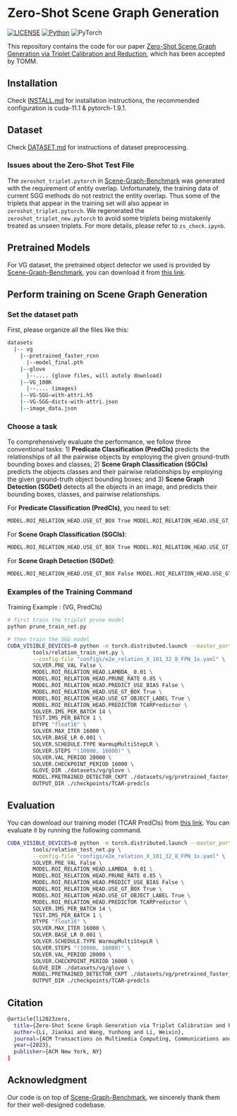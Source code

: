 # Zero-Shot Scene Graph Generation

[![LICENSE](https://img.shields.io/badge/license-MIT-green)](https://github.com/dongxingning/SHA_GCL_for_SGG/blob/master/LICENSE)
[![Python](https://img.shields.io/badge/python-3.7-blue.svg)](https://www.python.org/)
![PyTorch](https://img.shields.io/badge/pytorch-1.9.1-%237732a8)

This repository contains the code for our paper [Zero-Shot Scene Graph Generation via Triplet Calibration and Reduction](https://arxiv.org/abs/2309.03542), which has been accepted by TOMM.

## Installation

Check [INSTALL.md](INSTALL.md) for installation instructions, the recommended configuration is cuda-11.1 & pytorch-1.9.1.  

## Dataset

Check [DATASET.md](DATASET.md) for instructions of dataset preprocessing.

### Issues about the Zero-Shot Test File

The `zeroshot_triplet.pytorch` in  [Scene-Graph-Benchmark](https://github.com/KaihuaTang/Scene-Graph-Benchmark.pytorch) was generated with the requirement of entity overlap. Unfortunately, the training data of current SGG methods do not restrict the entity overlap. Thus some of the triplets that appear in the training set will also appear in `zeroshot_triplet.pytorch`. We regenerated the `zeroshot_triplet_new.pytorch` to avoid some triplets being mistakenly treated as unseen triplets. For more details, please refer to `zs_check.ipynb`.

## Pretrained Models

For VG dataset, the pretrained object detector we used is provided by [Scene-Graph-Benchmark](https://github.com/KaihuaTang/Scene-Graph-Benchmark.pytorch), you can download it from [this link](https://1drv.ms/u/s!AjK8-t5JiDT1kxT9s3JwIpoGz4cA?e=usU6TR).

## Perform training on Scene Graph Generation

### Set the dataset path

First, please organize all the files like this:
```bash
datasets
  |-- vg
    |--pretrained_faster_rcnn
      |--model_final.pth     
    |--glove
      |--.... (glove files, will autoly download)
    |--VG_100K
      |--.... (images)
    |--VG-SGG-with-attri.h5 
    |--VG-SGG-dicts-with-attri.json
    |--image_data.json    
```

### Choose a task

To comprehensively evaluate the performance, we follow three conventional tasks: 1) **Predicate Classification (PredCls)** predicts the relationships of all the pairwise objects by employing the given ground-truth bounding boxes and classes; 2) **Scene Graph Classification (SGCls)** predicts the objects classes and their pairwise relationships by employing the given ground-truth object bounding boxes; and 3) **Scene Graph Detection (SGDet)** detects all the objects in an image, and predicts their bounding boxes, classes, and pairwise relationships.

For **Predicate Classification (PredCls)**, you need to set:
``` bash
MODEL.ROI_RELATION_HEAD.USE_GT_BOX True MODEL.ROI_RELATION_HEAD.USE_GT_OBJECT_LABEL True
```
For **Scene Graph Classification (SGCls)**:
``` bash
MODEL.ROI_RELATION_HEAD.USE_GT_BOX True MODEL.ROI_RELATION_HEAD.USE_GT_OBJECT_LABEL False
```
For **Scene Graph Detection (SGDet)**:
``` bash
MODEL.ROI_RELATION_HEAD.USE_GT_BOX False MODEL.ROI_RELATION_HEAD.USE_GT_OBJECT_LABEL False
```

### Examples of the Training Command
Training Example : (VG, PredCls)
```bash
# first train the triplet prune model
python prune_train_net.py

# then train the SGG model
CUDA_VISIBLE_DEVICES=0 python -m torch.distributed.launch --master_port 10006 --nproc_per_node=1 \
        tools/relation_train_net.py \
        --config-file "configs/e2e_relation_X_101_32_8_FPN_1x.yaml" \
        SOLVER.PRE_VAL False \
        MODEL.ROI_RELATION_HEAD.LAMBDA_ 0.01 \
        MODEL.ROI_RELATION_HEAD.PRUNE_RATE 0.85 \
        MODEL.ROI_RELATION_HEAD.PREDICT_USE_BIAS False \
        MODEL.ROI_RELATION_HEAD.USE_GT_BOX True \
        MODEL.ROI_RELATION_HEAD.USE_GT_OBJECT_LABEL True \
        MODEL.ROI_RELATION_HEAD.PREDICTOR TCARPredictor \
        SOLVER.IMS_PER_BATCH 14 \
        TEST.IMS_PER_BATCH 1 \
        DTYPE "float16" \
        SOLVER.MAX_ITER 16000 \
        SOLVER.BASE_LR 0.001 \
        SOLVER.SCHEDULE.TYPE WarmupMultiStepLR \
        SOLVER.STEPS "(10000, 16000)" \
        SOLVER.VAL_PERIOD 20000 \
        SOLVER.CHECKPOINT_PERIOD 16000 \
        GLOVE_DIR ./datasets/vg/glove \
        MODEL.PRETRAINED_DETECTOR_CKPT ./datasets/vg/pretrained_faster_rcnn/model_final.pth \
        OUTPUT_DIR ./checkpoints/TCAR-predcls
```

## Evaluation

You can download our training model (TCAR PredCls) from [this link]([model_0016000.pth](https://1drv.ms/u/s!ArKjY2KidZWMjllNo_dDESSb5J_K?e=lV71oJ)). You can evaluate it by running the following command.

```bash
CUDA_VISIBLE_DEVICES=0 python -m torch.distributed.launch --master_port 10006 --nproc_per_node=1 \
        tools/relation_test_net.py \
        --config-file "configs/e2e_relation_X_101_32_8_FPN_1x.yaml" \
        SOLVER.PRE_VAL False \
        MODEL.ROI_RELATION_HEAD.LAMBDA_ 0.01 \
        MODEL.ROI_RELATION_HEAD.PRUNE_RATE 0.85 \
        MODEL.ROI_RELATION_HEAD.PREDICT_USE_BIAS False \
        MODEL.ROI_RELATION_HEAD.USE_GT_BOX True \
        MODEL.ROI_RELATION_HEAD.USE_GT_OBJECT_LABEL True \
        MODEL.ROI_RELATION_HEAD.PREDICTOR TCARPredictor \
        SOLVER.IMS_PER_BATCH 14 \
        TEST.IMS_PER_BATCH 1 \
        DTYPE "float16" \
        SOLVER.MAX_ITER 16000 \
        SOLVER.BASE_LR 0.001 \
        SOLVER.SCHEDULE.TYPE WarmupMultiStepLR \
        SOLVER.STEPS "(10000, 16000)" \
        SOLVER.VAL_PERIOD 20000 \
        SOLVER.CHECKPOINT_PERIOD 16000 \
        GLOVE_DIR ./datasets/vg/glove \
        MODEL.PRETRAINED_DETECTOR_CKPT ./datasets/vg/pretrained_faster_rcnn/model_final.pth \
        OUTPUT_DIR ./checkpoints/TCAR-predcls
```

## Citation

```bash
@article{li2023zero,
  title={Zero-Shot Scene Graph Generation via Triplet Calibration and Reduction},
  author={Li, Jiankai and Wang, Yunhong and Li, Weixin},
  journal={ACM Transactions on Multimedia Computing, Communications and Applications},
  year={2023},
  publisher={ACM New York, NY}
}
```

## Acknowledgment

Our code is on top of [Scene-Graph-Benchmark](https://github.com/KaihuaTang/Scene-Graph-Benchmark.pytorch), we sincerely thank them for their well-designed codebase.
